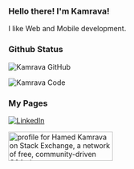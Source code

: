 ### Hello there! I'm Kamrava!

I like Web and Mobile development.

### Github Status
![Kamrava GitHub](https://github-readme-stats.vercel.app/api?username=kamrava&show_icons=True&theme=tokyonight)

![Kamrava Code](https://github-readme-stats.vercel.app/api/top-langs/?username=kamrava&hide=css,scss,less,HTML&theme=tokyonight)

### My Pages
[![LinkedIn](https://img.shields.io/badge/-LinkedIn-black?style=for-the-badge&logo=linkedin)]([https://www.linkedin.com/in/hirbod-behnam-155a84206/](https://www.linkedin.com/in/hamed-kamrava/))

<a href="https://stackexchange.com/users/1420278"><img src="https://stackexchange.com/users/flair/1420278.png" width="208" height="58" alt="profile for Hamed Kamrava on Stack Exchange, a network of free, community-driven Q&amp;A sites" title="profile for Hamed Kamrava on Stack Exchange, a network of free, community-driven Q&amp;A sites"></a>
